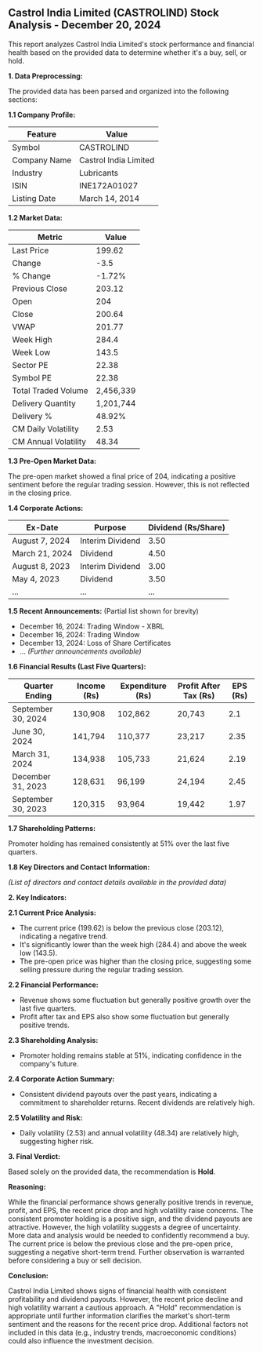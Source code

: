 ## Castrol India Limited (CASTROLIND) Stock Analysis - December 20, 2024

This report analyzes Castrol India Limited's stock performance and financial health based on the provided data to determine whether it's a buy, sell, or hold.

**1. Data Preprocessing:**

The provided data has been parsed and organized into the following sections:

**1.1 Company Profile:**

| Feature          | Value                     |
|-----------------|--------------------------|
| Symbol           | CASTROLIND                |
| Company Name     | Castrol India Limited     |
| Industry         | Lubricants                |
| ISIN             | INE172A01027              |
| Listing Date     | March 14, 2014            |


**1.2 Market Data:**

| Metric                | Value      |
|-----------------------|------------|
| Last Price            | 199.62     |
| Change                | -3.5       |
| % Change              | -1.72%     |
| Previous Close        | 203.12     |
| Open                  | 204        |
| Close                 | 200.64     |
| VWAP                  | 201.77     |
| Week High             | 284.4      |
| Week Low              | 143.5      |
| Sector PE             | 22.38      |
| Symbol PE             | 22.38      |
| Total Traded Volume   | 2,456,339  |
| Delivery Quantity     | 1,201,744  |
| Delivery %            | 48.92%     |
| CM Daily Volatility   | 2.53       |
| CM Annual Volatility  | 48.34      |


**1.3 Pre-Open Market Data:**

The pre-open market showed a final price of 204, indicating a positive sentiment before the regular trading session. However, this is not reflected in the closing price.

**1.4 Corporate Actions:**

| Ex-Date      | Purpose                               | Dividend (Rs/Share) |
|--------------|---------------------------------------|----------------------|
| August 7, 2024 | Interim Dividend                     | 3.50                 |
| March 21, 2024 | Dividend                               | 4.50                 |
| August 8, 2023 | Interim Dividend                     | 3.00                 |
| May 4, 2023   | Dividend                               | 3.50                 |
| ...           | ...                                   | ...                  |  *(Further historical dividend data available)*


**1.5 Recent Announcements:** (Partial list shown for brevity)

* December 16, 2024: Trading Window - XBRL
* December 16, 2024: Trading Window
* December 13, 2024: Loss of Share Certificates
* ... *(Further announcements available)*


**1.6 Financial Results (Last Five Quarters):**

| Quarter Ending     | Income (Rs)     | Expenditure (Rs) | Profit After Tax (Rs) | EPS (Rs) |
|---------------------|-----------------|--------------------|-----------------------|----------|
| September 30, 2024 | 130,908         | 102,862            | 20,743                | 2.1      |
| June 30, 2024      | 141,794         | 110,377            | 23,217                | 2.35     |
| March 31, 2024     | 134,938         | 105,733            | 21,624                | 2.19     |
| December 31, 2023  | 128,631         | 96,199             | 24,194                | 2.45     |
| September 30, 2023 | 120,315         | 93,964             | 19,442                | 1.97     |


**1.7 Shareholding Patterns:**

Promoter holding has remained consistently at 51% over the last five quarters.


**1.8 Key Directors and Contact Information:**

*(List of directors and contact details available in the provided data)*


**2. Key Indicators:**

**2.1 Current Price Analysis:**

* The current price (199.62) is below the previous close (203.12), indicating a negative trend.
* It's significantly lower than the week high (284.4) and above the week low (143.5).
* The pre-open price was higher than the closing price, suggesting some selling pressure during the regular trading session.

**2.2 Financial Performance:**

* Revenue shows some fluctuation but generally positive growth over the last five quarters.
* Profit after tax and EPS also show some fluctuation but generally positive trends.

**2.3 Shareholding Analysis:**

* Promoter holding remains stable at 51%, indicating confidence in the company's future.

**2.4 Corporate Action Summary:**

* Consistent dividend payouts over the past years, indicating a commitment to shareholder returns.  Recent dividends are relatively high.

**2.5 Volatility and Risk:**

* Daily volatility (2.53) and annual volatility (48.34) are relatively high, suggesting higher risk.

**3. Final Verdict:**

Based solely on the provided data, the recommendation is **Hold**.

**Reasoning:**

While the financial performance shows generally positive trends in revenue, profit, and EPS, the recent price drop and high volatility raise concerns.  The consistent promoter holding is a positive sign, and the dividend payouts are attractive. However, the high volatility suggests a degree of uncertainty.  More data and analysis would be needed to confidently recommend a buy.  The current price is below the previous close and the pre-open price, suggesting a negative short-term trend.  Further observation is warranted before considering a buy or sell decision.

**Conclusion:**

Castrol India Limited shows signs of financial health with consistent profitability and dividend payouts. However, the recent price decline and high volatility warrant a cautious approach.  A "Hold" recommendation is appropriate until further information clarifies the market's short-term sentiment and the reasons for the recent price drop.  Additional factors not included in this data (e.g., industry trends, macroeconomic conditions) could also influence the investment decision.
